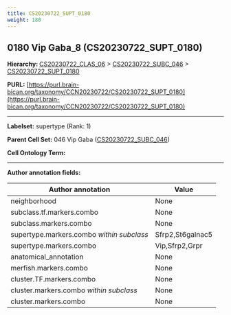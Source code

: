 ```yaml
---
title: CS20230722_SUPT_0180
weight: 180
---
```

## 0180 Vip Gaba_8 (CS20230722_SUPT_0180)
<b>Hierarchy: </b>
[CS20230722_CLAS_06](../CS20230722_CLAS_06) >
[CS20230722_SUBC_046](../CS20230722_SUBC_046) >
[CS20230722_SUPT_0180](../CS20230722_SUPT_0180)

**PURL:** [https://purl.brain-bican.org/taxonomy/CCN20230722/CS20230722_SUPT_0180](https://purl.brain-bican.org/taxonomy/CCN20230722/CS20230722_SUPT_0180)

---


**Labelset:** supertype (Rank: 1)

**Parent Cell Set:** 046 Vip Gaba ([CS20230722_SUBC_046](../CS20230722_SUBC_046))



**Cell Ontology Term:** 

[MARKER GENES.]: #


---

[TRANSFERRED ANNOTATIONS.]: #


[AUTHOR ANNOTATION FIELDS.]: #


**Author annotation fields:**

| Author annotation | Value |
|-------------------|-------|
|neighborhood|None|
|subclass.tf.markers.combo|None|
|subclass.markers.combo|None|
|supertype.markers.combo _within subclass_|Sfrp2,St6galnac5|
|supertype.markers.combo|Vip,Sfrp2,Grpr|
|anatomical_annotation|None|
|merfish.markers.combo|None|
|cluster.TF.markers.combo|None|
|cluster.markers.combo _within subclass_|None|
|cluster.markers.combo|None|
